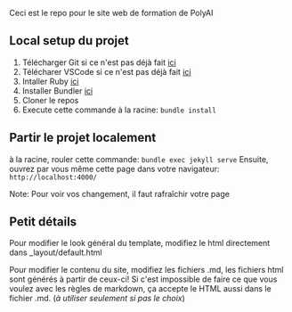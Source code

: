 Ceci est le repo pour le site web de formation de PolyAI

## Local setup du projet

1. Télécharger Git si ce n'est pas déjà fait [ici]()
2. Télécharer VSCode si ce n'est pas déjà fait [ici]()
3. Intaller Ruby [ici](https://www.ruby-lang.org/en/)
4. Installer Bundler [ici](https://bundler.io/)
5. Cloner le repos
6. Execute cette commande à la racine: `bundle install`

## Partir le projet localement
à la racine, rouler cette commande: `bundle exec jekyll serve`
Ensuite, ouvrez par vous même cette page dans votre navigateur: `http://localhost:4000/`

Note: Pour voir vos changement, il faut rafraîchir votre page

## Petit détails

Pour modifier le look général du template, modifiez le html directement dans _layout/default.html

Pour modifier le contenu du site, modifiez les fichiers .md, les fichiers html sont générés à partir de ceux-ci!
Si c'est impossible de faire ce que vous voulez avec les règles de markdown, ça accepte le HTML aussi dans le fichier .md.
(*à utiliser seulement si pas le choix*)